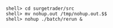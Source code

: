 #

    shell> cd surgetrader/src
    shell> mv nohup.out /tmp/nohup.out.$$
    shell> nohup ./batch/rerun &
